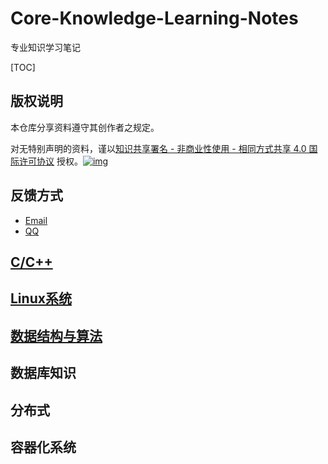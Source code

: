 # Core-Knowledge-Learning-Notes
专业知识学习笔记



[TOC]

## 版权说明

本仓库分享资料遵守其创作者之规定。

对无特别声明的资料，谨以[知识共享署名 - 非商业性使用 - 相同方式共享 4.0 国际许可协议](http://creativecommons.org/licenses/by-nc-sa/4.0/) 授权。[![img](https://camo.githubusercontent.com/d81c1a80f6c3d68d5f1a80b016db6802aa480411/68747470733a2f2f692e6372656174697665636f6d6d6f6e732e6f72672f6c2f62792d6e632d73612f342e302f38307831352e706e67)](https://camo.githubusercontent.com/d81c1a80f6c3d68d5f1a80b016db6802aa480411/68747470733a2f2f692e6372656174697665636f6d6d6f6e732e6f72672f6c2f62792d6e632d73612f342e302f38307831352e706e67)

## 反馈方式

- [Email](mailto:hijackzhang@qq.com?subject=反馈与建议)
- [QQ](http://wpa.qq.com/msgrd?v=3&uin=997410268&site=qq&menu=yes)

## [C/C++](C++/C++.md)

## [Linux系统](Linux系统/Linux系统.md)

## [数据结构与算法](数据结构与算法/数据结构与算法.md)

## 数据库知识

## 分布式

## 容器化系统

